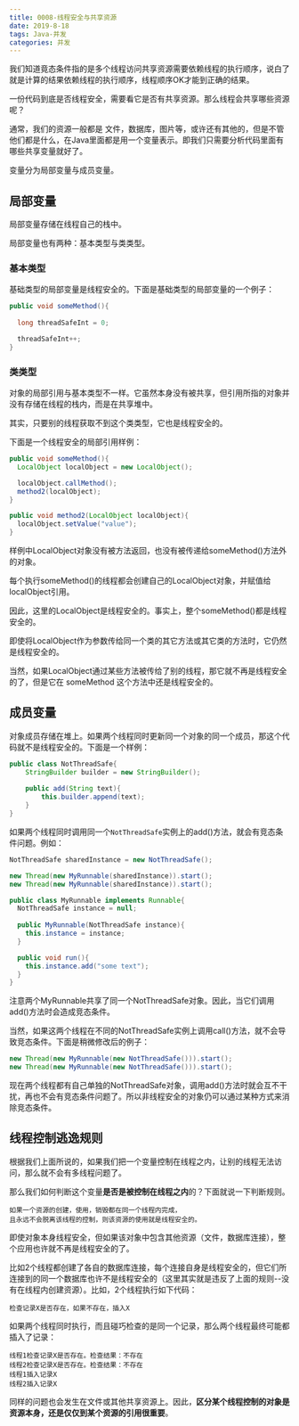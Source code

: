 ```yaml
---
title: 0008-线程安全与共享资源
date: 2019-8-18
tags: Java-并发
categories: 并发
---
```


我们知道竟态条件指的是多个线程访问共享资源需要依赖线程的执行顺序，说白了就是计算的结果依赖线程的执行顺序，线程顺序OK才能到正确的结果。

一份代码到底是否线程安全，需要看它是否有共享资源。那么线程会共享哪些资源呢？



通常，我们的资源一般都是 文件，数据库，图片等，或许还有其他的，但是不管他们都是什么，在Java里面都是用一个变量表示。即我们只需要分析代码里面有哪些共享变量就好了。

变量分为局部变量与成员变量。



## 局部变量

局部变量存储在线程自己的栈中。

局部变量也有两种：基本类型与类类型。

### 基本类型

基础类型的局部变量是线程安全的。下面是基础类型的局部变量的一个例子：

```java
public void someMethod(){
  
  long threadSafeInt = 0;

  threadSafeInt++;
}
```



### 类类型

对象的局部引用与基本类型不一样。它虽然本身没有被共享，但引用所指的对象并没有存储在线程的栈内，而是在共享堆中。

其实，只要别的线程获取不到这个类类型，它也是线程安全的。

下面是一个线程安全的局部引用样例：

```java
public void someMethod(){
  LocalObject localObject = new LocalObject();

  localObject.callMethod();
  method2(localObject);
}

public void method2(LocalObject localObject){
  localObject.setValue("value");
}
```

样例中LocalObject对象没有被方法返回，也没有被传递给someMethod()方法外的对象。

每个执行someMethod()的线程都会创建自己的LocalObject对象，并赋值给localObject引用。

因此，这里的LocalObject是线程安全的。事实上，整个someMethod()都是线程安全的。

即使将LocalObject作为参数传给同一个类的其它方法或其它类的方法时，它仍然是线程安全的。

当然，如果LocalObject通过某些方法被传给了别的线程，那它就不再是线程安全的了，但是它在 someMethod 这个方法中还是线程安全的。



## 成员变量

对象成员存储在堆上。如果两个线程同时更新同一个对象的同一个成员，那这个代码就不是线程安全的。下面是一个样例：

```java
public class NotThreadSafe{
    StringBuilder builder = new StringBuilder();
    
    public add(String text){
        this.builder.append(text);
    }	
}
```

如果两个线程同时调用同一个`NotThreadSafe`实例上的add()方法，就会有竞态条件问题。例如：

```java
NotThreadSafe sharedInstance = new NotThreadSafe();

new Thread(new MyRunnable(sharedInstance)).start();
new Thread(new MyRunnable(sharedInstance)).start();

public class MyRunnable implements Runnable{
  NotThreadSafe instance = null;
  
  public MyRunnable(NotThreadSafe instance){
    this.instance = instance;
  }

  public void run(){
    this.instance.add("some text");
  }
}
```

注意两个MyRunnable共享了同一个NotThreadSafe对象。因此，当它们调用add()方法时会造成竞态条件。

当然，如果这两个线程在不同的NotThreadSafe实例上调用call()方法，就不会导致竞态条件。下面是稍微修改后的例子：

```java
new Thread(new MyRunnable(new NotThreadSafe())).start();
new Thread(new MyRunnable(new NotThreadSafe())).start();
```

现在两个线程都有自己单独的NotThreadSafe对象，调用add()方法时就会互不干扰，再也不会有竞态条件问题了。所以非线程安全的对象仍可以通过某种方式来消除竞态条件。



## 线程控制逃逸规则

根据我们上面所说的，如果我们把一个变量控制在线程之内，让别的线程无法访问，那么就不会有多线程问题了。

那么我们如何判断这个变量**是否是被控制在线程之内**的？下面就说一下判断规则。

```
如果一个资源的创建，使用，销毁都在同一个线程内完成，
且永远不会脱离该线程的控制，则该资源的使用就是线程安全的。
```



即使对象本身线程安全，但如果该对象中包含其他资源（文件，数据库连接），整个应用也许就不再是线程安全的了。

比如2个线程都创建了各自的数据库连接，每个连接自身是线程安全的，但它们所连接到的同一个数据库也许不是线程安全的（这里其实就是违反了上面的规则--没有在线程内创建资源）。比如，2个线程执行如下代码：

```
检查记录X是否存在，如果不存在，插入X
```

如果两个线程同时执行，而且碰巧检查的是同一个记录，那么两个线程最终可能都插入了记录：

```
线程1检查记录X是否存在。检查结果：不存在
线程2检查记录X是否存在。检查结果：不存在
线程1插入记录X
线程2插入记录X
```

同样的问题也会发生在文件或其他共享资源上。因此，**区分某个线程控制的对象是资源本身，还是仅仅到某个资源的引用很重要**。